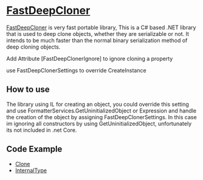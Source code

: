 # [FastDeepCloner](https://www.nuget.org/packages/FastDeepCloner/)
[FastDeepCloner](https://www.nuget.org/packages/FastDeepCloner/) is very fast portable library, This is a C# based .NET library that is used to deep clone objects, whether they are serializable or not. It intends to be much faster than the normal binary serialization method of deep cloning objects.

Add Attribute [FastDeepClonerIgnore] to ignore cloning a property

use FastDeepClonerSettings to override CreateInstance

## How to use

The library using IL for creating an object, you could override this setting and use FormatterServices.GetUninitializedObject or Expression and handle the creation of the object by assigning FastDeepClonerSettings.
In this case im ignoring all constructors by using GetUninitializedObject, unfortunately its not included in .net Core. 

## Code Example
* [Clone](https://github.com/AlenToma/FastDeepCloner/blob/master/Documentations/Clone.md)
* [InternalType ](https://github.com/AlenToma/FastDeepCloner/blob/master/Documentations/InternalTypes.md)
